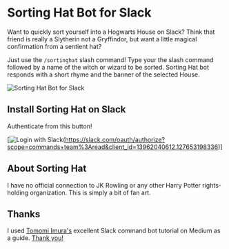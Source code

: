 # Sorting Hat Bot for Slack

Want to quickly sort yourself into a Hogwarts House on Slack?
Think that friend is really a Slytherin not a Gryffindor, but want a little magical confirmation from a sentient hat?

Just use the `/sortinghat` slash command! Type your the slash command followed by a name of the witch or wizard to be sorted. Sorting Hat bot responds with a short rhyme and the banner of the selected House.

![Sorting Hat Bot for Slack](http://sorting-hat-bot.herokuapp.com/images/sortingHatBW.png)

## Install Sorting Hat on Slack

Authenticate from this button!

[![Login with Slack](https://platform.slack-edge.com/img/add_to_slack.png)(https://slack.com/oauth/authorize?scope=commands+team%3Aread&client_id=13962040612.127653198336)]

## About Sorting Hat

I have no official connection to JK Rowling or any other Harry Potter rights-holding organization. This is simply a bit of fan art.

## Thanks

I used [Tomomi Imura's](http://www.girliemac.com/) excellent Slack command bot tutorial on Medium as a guide. [Thank you!](https://medium.com/@girlie_mac/creating-a-slack-command-bot-from-scratch-with-node-js-distribute-it-25cf81f51040#.d4a7ice1s)

